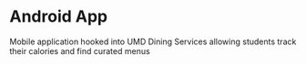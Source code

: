 # Android App
Mobile application hooked into UMD Dining Services allowing students track their calories and find curated menus
